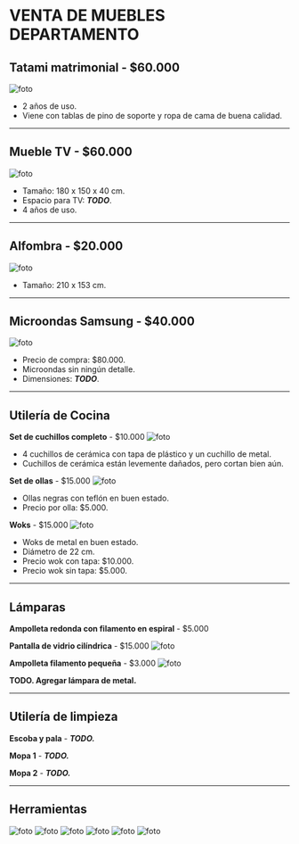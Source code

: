 # VENTA DE MUEBLES DEPARTAMENTO
## Tatami matrimonial - **$60.000**
![foto](img/tatami.jpeg)
* 2 años de uso.
* Viene con tablas de pino de soporte y ropa de cama de buena calidad.

---
## Mueble TV - **$60.000**
![foto](img/mueble_tv.jpeg)
* Tamaño: 180 x 150 x 40 cm.
* Espacio para TV: ***TODO***.
* 4 años de uso.

---
## Alfombra - **$20.000**
![foto](img/alfombra.jpeg)
* Tamaño: 210 x 153 cm.

---
## Microondas Samsung - **$40.000**
![foto](img/microondas.jpeg)
* Precio de compra: $80.000.
* Microondas sin ningún detalle.
* Dimensiones: ***TODO***.

---
## Utilería de Cocina
**Set de cuchillos completo** - $10.000
![foto](img/cuchillos.jpeg)
* 4 cuchillos de cerámica con tapa de plástico y un cuchillo de metal.
* Cuchillos de cerámica están levemente dañados, pero cortan bien aún.

**Set de ollas** - $15.000
![foto](img/ollas.jpeg)
* Ollas negras con teflón en buen estado.
* Precio por olla: $5.000.

**Woks** - $15.000
![foto](img/woks.jpeg)
* Woks de metal en buen estado.
* Diámetro de 22 cm.
* Precio wok con tapa: $10.000.
* Precio wok sin tapa: $5.000.

---
## Lámparas
**Ampolleta redonda con filamento en espiral** - $5.000

**Pantalla de vidrio cilíndrica** - $15.000
![foto](img/lampara_1.jpeg)

**Ampolleta filamento pequeña** - $3.000
![foto](img/lampara_2.jpeg)

**TODO. Agregar lámpara de metal.**

---
## Utilería de limpieza
**Escoba y pala** - ***TODO.***

**Mopa 1** - ***TODO.***

**Mopa 2** - ***TODO.***

---
## Herramientas
![foto](img/herramientas_1.jpeg)
![foto](img/herramientas_3.jpeg)
![foto](img/herramientas_4.jpeg)
![foto](img/herramientas_5.jpeg)
![foto](img/herramientas_6.jpeg)
![foto](img/herramientas_7.jpeg)
